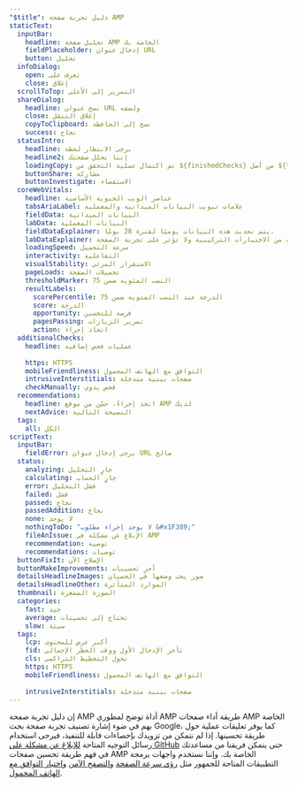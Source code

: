 ```yaml
---
"$title": دليل تجربة صفحة AMP
staticText:
  inputBar:
    headline: تحليل صفحة AMP الخاصة بك
    fieldPlaceholder: إدخال عنوان URL
    button: تحليل
  infoDialog:
    open: تعرف على
    close: إغلاق
  scrollToTop: التمرير إلى الأعلى
  shareDialog:
    headline: نسخ عنوان URL ولصقه
    close: إغلاق التنقل
    copyToClipboard: نسخ إلى الحافظة
    success: نجاح
  statusIntro:
    headline: يرجى الانتظار لحظة
    headline2: إننا نحلل صفحتك
    loadingCopy: تم اكتمال عملية التحقق من ${finishedChecks} من أصل ${totalChecks}
    buttonShare: مشاركة
    buttonInvestigate: الاستقصاء
  coreWebVitals:
    headline: عناصر الويب الحيوية الأساسية
    tabsAriaLabel: علامات تبويب البيانات الميدانية والمعملية
    fieldData: البيانات الميدانية
    labData: البيانات المعملية
    fieldDataExplainer: يتم تحديث هذه البيانات يوميًا لفترة 28 يومًا.
    labDataExplainer: تأتي هذه البيانات من الاختبارات التركيبية ولا تؤثر على تجربة الصفحة.
    loadingSpeed: سرعة التحميل
    interactivity: التفاعلية
    visualStability: الاستقرار المرئي
    pageLoads: تحميلات الصفحة
    thresholdMarker: النسب المئوية ضمن 75
    resultLabels:
      scorePercentile: الدرجة عند النسب المئوية ضمن 75
      score: الدرجة
      opportunity: فرصة للتحسين
      pagesPassing: تمرير الزيارات
      action: اتخاذ إجراء
  additionalChecks:
    headline: عمليات فحص إضافية
    
    https: HTTPS
    mobileFriendliness: التوافق مع الهاتف المحمول
    intrusiveInterstitials: صفحات بينية متدخلة
    checkManually: فحص يدوي
  recommendations:
    headline: اتخذ إجراءً، حسِّن من موقع AMP لديك
    nextAdvice: النصيحة التالية
  tags:
    all: الكل
scriptText:
  inputBar:
    fieldError: يرجى إدخال عنوان URL صالح
  status:
    analyzing: جارٍ التحليل
    calculating: جارٍ الحساب
    error: فشل التحليل
    failed: فشل
    passed: نجاح
    passedAddition: نجاح
    none: لا يوجد
    nothingToDo: "لا يوجد إجراء مطلوب &#x1F389;"
    fileAnIssue: الإبلاغ عن مشكلة في AMP
    recommendation: توصية
    recommendations: توصيات
  buttonFixIt: الإصلاح الآن
  buttonMakeImprovements: أجرِ تحسينات
  detailsHeadlineImages: صور يجب وضعها في الحسبان
  detailsHeadlineOther: الموارد المتأثرة
  thumbnail: الصورة المصغرة
  categories:
    fast: جيد
    average: تحتاج إلى تحسينات
    slow: سيئة
  tags:
    lcp: أكبر عرض للمحتوى
    fid: تأخر الإدخال الأول ووقت الحظر الإجمالي
    cls: تحول التخطيط التراكمي
    https: HTTPS
    mobileFriendliness: التوافق مع الهاتف المحمول
    
    intrusiveInterstitials: صفحات بينية متدخلة
---
```


إن دليل تجربة صفحة AMP أداة توضح لمطوري AMP طريقة أداء صفحات AMP الخاصة بهم في ضوء إشارة تصنيف تجربة صفحة بحث Google، كما يوفر تعليقات عملية حول طريقة تحسينها. إذا لم نتمكن من تزويدك بإحصاءات قابلة للتنفيذ، فيرجى استخدام رسائل التوجيه المتاحة [للإبلاغ عن مشكلة على GitHub](https://github.com/ampproject/amphtml/issues/new?assignees=&labels=Type:+Page+experience&template=page-experience.md&title=Page+experience+issue) حتى يتمكن فريقنا من مساعدتك في فهم طريقة تحسين صفحات AMP الخاصة بك. وإننا نستخدم واجهات برمجة التطبيقات المتاحة للجمهور مثل [رؤى سرعة الصفحة](https://developers.google.com/speed/pagespeed/insights/?hl=ar) و[التصفح الآمن](https://developers.google.com/safe-browsing/v4/lookup-api?hl=ar) و[اختبار التوافق مع الهاتف المحمول](https://search.google.com/test/mobile-friendly?hl=ar).
